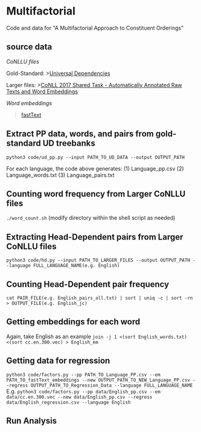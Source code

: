 # Multifactorial
 Code and data for "A Multifactorial Approach to Constituent Orderings"

## source data

*CoNLLU files*
 
Gold-Standard: >[Universal Dependencies](https://github.com/UniversalDependencies)

Larger files: >[CoNLL 2017 Shared Task - Automatically Annotated Raw Texts and Word Embeddings](https://lindat.mff.cuni.cz/repository/xmlui/handle/11234/1-1989)  


*Word embeddings*

 >[fastText](https://fasttext.cc/docs/en/crawl-vectors.html)
 
## Extract PP data, words, and pairs from gold-standard UD treebanks ##
```python3 code/ud_pp.py --input PATH_TO_UD_DATA --output OUTPUT_PATH```

For each language, the code above generates:
(1) Language_pp.csv
(2) Language_words.txt
(3) Language_pairs.txt

## Counting word frequency from Larger CoNLLU files ##
```./word_count.sh``` (modify directory within the shell script as needed)

## Extracting Head-Dependent pairs from Larger CoNLLU files ##
```python3 code/hd.py --input PATH_TO_LARGER_FILES --output OUTPUT_PATH --language FULL_LANGUAGE_NAME(e.g. English)```

## Counting Head-Dependent pair frequency ##
```cat PAIR_FILE(e.g. English_pairs_all.txt) | sort | uniq -c | sort -rn > OUTPUT_FILE(e.g. English_jc)```

## Getting embeddings for each word ##
Again, take English as an example ```join -j 1 <(sort English_words.txt) <(sort cc.en.300.vec) > English_em```

## Getting data for regression ##
```python3 code/factors.py --pp PATH_TO_Language_PP.csv --em PATH_TO_fastText_embeddings --new OUTPUT_PATH_TO_NEW_Language_PP.csv --regress OUTPUT_PATH_TO_Regression_Data --language FULL_LANGUAGE_NAME```
E.g. ```python3 code/factors.py --pp data/English_pp.csv --em data/cc.en.300.vec --new data/English_pp.csv --regress data/English_regression.csv --language English```

## Run Analysis ##
